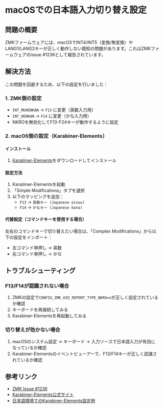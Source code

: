 # macOSでの日本語入力切り替え設定

## 問題の概要
ZMKファームウェアには、macOSでINT4/INT5（変換/無変換）やLANG1/LANG2キーが正しく動作しない既知の問題があります。これはZMKファームウェアのissue #1236として報告されています。

## 解決方法
この問題を回避するため、以下の設定を行いました：

### 1. ZMK側の設定
- `INT_MUHENKAN` → `F13` に変更（英数入力用）
- `INT_HENKAN` → `F14` に変更（かな入力用）
- NKROを無効化してF13-F24キーが動作するように設定

### 2. macOS側の設定（Karabiner-Elements）

#### インストール
1. [Karabiner-Elements](https://karabiner-elements.pqrs.org/)をダウンロードしてインストール

#### 設定方法
1. Karabiner-Elementsを起動
2. 「Simple Modifications」タブを選択
3. 以下のマッピングを追加：
   - `F13` → `英数キー (Japanese eisuu)`
   - `F14` → `かなキー (Japanese kana)`

#### 代替設定（コマンドキーを使用する場合）
左右のコマンドキーで切り替えたい場合は、「Complex Modifications」から以下の設定をインポート：
- 左コマンド単押し → 英数
- 右コマンド単押し → かな

## トラブルシューティング

### F13/F14が認識されない場合
1. ZMKの設定で`CONFIG_ZMK_HID_REPORT_TYPE_NKRO=n`が正しく設定されているか確認
2. キーボードを再接続してみる
3. Karabiner-Elementsを再起動してみる

### 切り替えが効かない場合
1. macOSのシステム設定 → キーボード → 入力ソースで日本語入力が有効になっているか確認
2. Karabiner-Elementsのイベントビューアーで、F13/F14キーが正しく認識されているか確認

## 参考リンク
- [ZMK Issue #1236](https://github.com/zmkfirmware/zmk/issues/1236)
- [Karabiner-Elements公式サイト](https://karabiner-elements.pqrs.org/)
- [日本語環境でのKarabiner-Elements設定例](https://misclog.jp/karabiner-elements/)